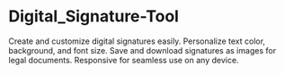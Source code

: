 # Digital_Signature-Tool
 Create and customize digital signatures easily. Personalize text color, background, and font size. Save and download signatures as images for legal documents. Responsive for seamless use on any device.
